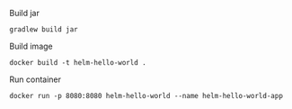 Build jar
```shell script
gradlew build jar
```

Build image
```shell script
docker build -t helm-hello-world .
```

Run container
```shell script
docker run -p 8080:8080 helm-hello-world --name helm-hello-world-app
```

